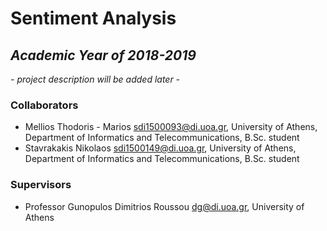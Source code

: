 # Sentiment Analysis

## _Academic Year of 2018-2019_

<i> - project description will be added later - </i>

### Collaborators

* Mellios Thodoris - Marios <sdi1500093@di.uoa.gr>, University of Athens, Department of Informatics and Telecommunications, B.Sc. student
* Stavrakakis Nikolaos <sdi1500149@di.uoa.gr>, University of Athens, Department of Informatics and Telecommunications, B.Sc. student

### Supervisors

* Professor Gunopulos Dimitrios Roussou <dg@di.uoa.gr>, University of Athens
